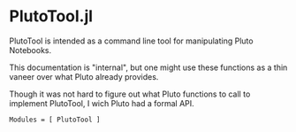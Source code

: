 # PlutoTool.jl

PlutoTool is intended as a command line tool for manipulating Pluto
Notebooks.

This documentation is "internal", but one might use these functions as
a thin vaneer over what Pluto already provides.

Though it was not hard to figure out what Pluto functions to call to
implement PlutoTool, I wich Pluto had a formal API.

```@autodocs
Modules = [ PlutoTool ]
```

